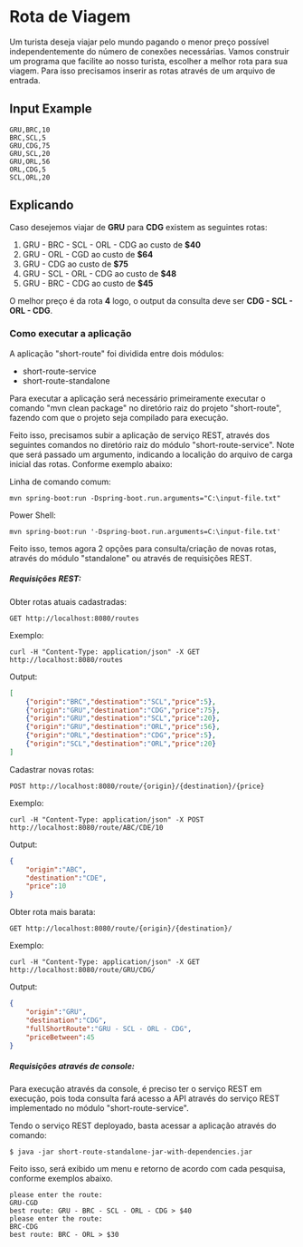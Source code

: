 # Rota de Viagem #

Um turista deseja viajar pelo mundo pagando o menor preço possível independentemente do número de conexões necessárias.
Vamos construir um programa que facilite ao nosso turista, escolher a melhor rota para sua viagem.
Para isso precisamos inserir as rotas através de um arquivo de entrada.

## Input Example ##
```csv
GRU,BRC,10
BRC,SCL,5
GRU,CDG,75
GRU,SCL,20
GRU,ORL,56
ORL,CDG,5
SCL,ORL,20
```

## Explicando ## 
Caso desejemos viajar de **GRU** para **CDG** existem as seguintes rotas:

1. GRU - BRC - SCL - ORL - CDG ao custo de **$40**
2. GRU - ORL - CGD ao custo de **$64**
3. GRU - CDG ao custo de **$75**
4. GRU - SCL - ORL - CDG ao custo de **$48**
5. GRU - BRC - CDG ao custo de **$45**

O melhor preço é da rota **4** logo, o output da consulta deve ser **CDG - SCL - ORL - CDG**.

### Como executar a aplicação ###

A aplicação "short-route" foi dividida entre dois módulos:
* short-route-service
* short-route-standalone

Para executar a aplicação será necessário primeiramente executar o comando "mvn clean package" no diretório raiz do projeto "short-route", fazendo com que o projeto seja compilado para execução.

Feito isso, precisamos subir a aplicação de serviço REST, através dos seguintes comandos no diretório raiz do módulo "short-route-service". Note que será passado um argumento, indicando a localição do arquivo de carga inicial das rotas. Conforme exemplo abaixo:

Linha de comando comum:
```shell
mvn spring-boot:run -Dspring-boot.run.arguments="C:\input-file.txt"
```
Power Shell:
```shell
mvn spring-boot:run '-Dspring-boot.run.arguments=C:\input-file.txt'
```

Feito isso, temos agora 2 opções para consulta/criação de novas rotas, através do módulo "standalone" ou através de requisições REST.

##### Requisições REST: #####

Obter rotas atuais cadastradas:

```
GET http://localhost:8080/routes
```

Exemplo:
```
curl -H "Content-Type: application/json" -X GET http://localhost:8080/routes
```

Output:
```json
[
    {"origin":"BRC","destination":"SCL","price":5},
    {"origin":"GRU","destination":"CDG","price":75},
    {"origin":"GRU","destination":"SCL","price":20},
    {"origin":"GRU","destination":"ORL","price":56},
    {"origin":"ORL","destination":"CDG","price":5},
    {"origin":"SCL","destination":"ORL","price":20}
]
```

Cadastrar novas rotas:

```
POST http://localhost:8080/route/{origin}/{destination}/{price}
```

Exemplo:
```
curl -H "Content-Type: application/json" -X POST http://localhost:8080/route/ABC/CDE/10
```

Output:
```json
{
    "origin":"ABC",
    "destination":"CDE",
    "price":10
}
```

Obter rota mais barata:

```
GET http://localhost:8080/route/{origin}/{destination}/
```

Exemplo:
```
curl -H "Content-Type: application/json" -X GET http://localhost:8080/route/GRU/CDG/
```

Output:
```json
{
    "origin":"GRU",
    "destination":"CDG",
    "fullShortRoute":"GRU - SCL - ORL - CDG",
    "priceBetween":45
}
```

##### Requisições através de console: #####

Para execução através da console, é preciso ter o serviço REST em execução, pois toda consulta fará acesso a API através do serviço REST implementado no módulo "short-route-service".

Tendo o serviço REST deployado, basta acessar a aplicação através do comando:

```shell
$ java -jar short-route-standalone-jar-with-dependencies.jar
```

Feito isso, será exibido um menu e retorno de acordo com cada pesquisa, conforme exemplos abaixo.
  
```shell
please enter the route: 
GRU-CGD
best route: GRU - BRC - SCL - ORL - CDG > $40
please enter the route: 
BRC-CDG
best route: BRC - ORL > $30
```
